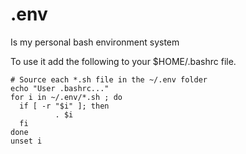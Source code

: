 # .env

Is my personal bash environment system

To use it add the following to your $HOME/.bashrc file.

    # Source each *.sh file in the ~/.env folder
    echo "User .bashrc..."
    for i in ~/.env/*.sh ; do
      if [ -r "$i" ]; then
              . $i
      fi
    done
    unset i

